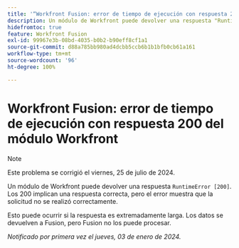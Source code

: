 ```yaml
---
title: '“Workfront Fusion: error de tiempo de ejecución con respuesta 200 del módulo Workfront”'
description: Un módulo de Workfront puede devolver una respuesta "RuntimeError [200]". Los 200 implican una respuesta correcta, pero el error muestra que la solicitud no se realizó correctamente.
hidefromtoc: true
feature: Workfront Fusion
exl-id: 99967e3b-08bd-4035-b0b2-b90eff8cf1a1
source-git-commit: d88a785bb980ad4dcbb5ccb6b1b1bfb0cb61a161
workflow-type: tm+mt
source-wordcount: '96'
ht-degree: 100%

---
```


# Workfront Fusion: error de tiempo de ejecución con respuesta 200 del módulo Workfront

>[!NOTE]
>
>Este problema se corrigió el viernes, 25 de julio de 2024.

Un módulo de Workfront puede devolver una respuesta `RuntimeError [200]`. Los 200 implican una respuesta correcta, pero el error muestra que la solicitud no se realizó correctamente.

Esto puede ocurrir si la respuesta es extremadamente larga. Los datos se devuelven a Fusion, pero Fusion no los puede procesar.

_Notificado por primera vez el jueves, 03 de enero de 2024._
